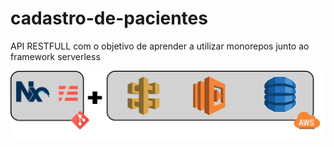 # cadastro-de-pacientes
API RESTFULL com o objetivo de aprender a utilizar monorepos junto ao framework serverless

![capa](img/capa.png)

